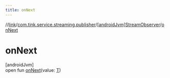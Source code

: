 ```yaml
---
title: onNext
---
```

//[link](../../../index.html)/[com.tink.service.streaming.publisher](../index.html)/[[androidJvm]StreamObserver](index.html)/[onNext](on-next.html)



# onNext



[androidJvm]\
open fun [onNext](on-next.html)(value: [T](index.html))





